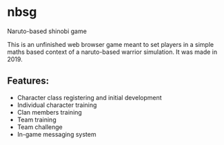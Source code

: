 # nbsg
Naruto-based shinobi game

This is an unfinished web browser game meant to set players in a simple maths based context of a naruto-based warrior simulation. It was made in 2019.

## Features:
- Character class registering and initial development
- Individual character training
- Clan members training
- Team training
- Team challenge
- In-game messaging system

